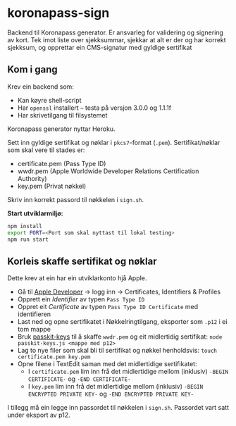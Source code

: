 # koronapass-sign

Backend til Koronapass generator. Er ansvarleg for validering og signering av kort. Tek imot liste over sjekksummar, sjekkar at alt er der og har korrekt sjekksum, og opprettar ein CMS-signatur med gyldige sertifikat

## Kom i gang

Krev ein backend som:

- Kan køyre shell-script
- Har `openssl` installert – testa på versjon 3.0.0 og 1.1.1f
- Har skrivetilgang til filsystemet

Koronapass generator nyttar Heroku.

Sett inn gyldige sertifikat og nøklar i `pkcs7`-format (`.pem`). Sertifikat/nøklar som skal vere til stades er:  

- certificate.pem   (Pass Type ID)
- wwdr.pem          (Apple Worldwide Developer Relations Certification Authority)
- key.pem           (Privat nøkkel)

Skriv inn korrekt passord til nøkkelen i `sign.sh`. 

**Start utviklarmiljø:**
```bash
npm install
export PORT=<Port som skal nyttast til lokal testing>
npm run start
```

## Korleis skaffe sertifikat og nøklar
Dette krev at ein har ein utviklarkonto hjå Apple.

- Gå til [Apple Developer](developer.apple.com) -> logg inn -> Certificates, Identifiers & Profiles
- Opprett ein *Identifier* av typen `Pass Type ID`
- Oppret eit *Certificate* av typen `Pass Type ID Certificate` med identifieren
- Last ned og opne sertifikatet i Nøkkelringtilgang, eksporter som `.p12` i ei tom mappe
- Bruk [passkit-keys](https://github.com/tinovyatkin/pass-js/blob/master/bin/passkit-keys) til å skaffe `wwdr.pem` og eit midlertidig sertifikat: `node passkit-keys.js <mappe med p12>`
- Lag to nye filer som skal bli til sertifikat og nøkkel henholdsvis: `touch certificate.pem key.pem`
- Opne filene i TextEdit saman med det midlertidige sertifikatet:
  - I `certificate.pem` lim inn frå det midlertidige mellom (inklusiv) `-BEGIN CERTIFICATE-` og `-END CERTIFICATE-`  
  - I `key.pem` lim inn frå det midlertidige mellom (inklusiv) `-BEGIN ENCRYPTED PRIVATE KEY-` og `-END ENCRYPTED PRIVATE KEY-`  

I tillegg må ein legge inn passordet til nøkkelen i `sign.sh`. Passordet vart satt under eksport av p12.